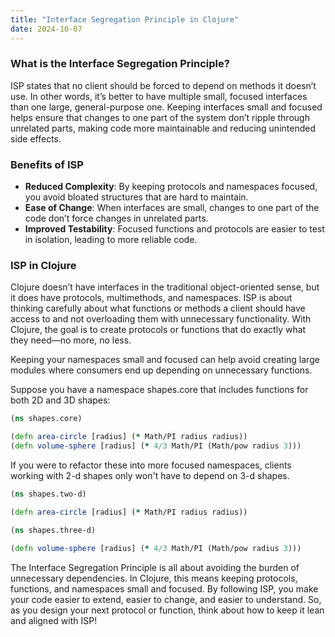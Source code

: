 ```yaml
---
title: "Interface Segregation Principle in Clojure"
date: 2024-10-07
---
```


### What is the Interface Segregation Principle?

ISP states that no client should be forced to depend on methods it doesn’t use. In other words, it’s better to have 
multiple small, focused interfaces than one large, general-purpose one. Keeping interfaces small and focused helps ensure 
that changes to one part of the system don’t ripple through unrelated parts, making code more maintainable and reducing 
unintended side effects.

### Benefits of ISP
- **Reduced Complexity**: By keeping protocols and namespaces focused, you avoid bloated structures that are hard to maintain.
- **Ease of Change**: When interfaces are small, changes to one part of the code don’t force changes in unrelated parts.
- **Improved Testability**: Focused functions and protocols are easier to test in isolation, leading to more reliable code.

### ISP in Clojure

Clojure doesn’t have interfaces in the traditional object-oriented sense, but it does have protocols, multimethods, and 
namespaces. ISP is about thinking carefully about what functions or methods a client should have access to and not 
overloading them with unnecessary functionality. With Clojure, the goal is to create protocols or functions that do 
exactly what they need—no more, no less.

Keeping your namespaces small and focused can help avoid creating large modules where consumers end up depending on 
unnecessary functions.

Suppose you have a namespace shapes.core that includes functions for both 2D and 3D shapes:

```clojure
(ns shapes.core)

(defn area-circle [radius] (* Math/PI radius radius))
(defn volume-sphere [radius] (* 4/3 Math/PI (Math/pow radius 3)))
```

If you were to refactor these into more focused namespaces, clients working with 2-d shapes only won't have to depend on
3-d shapes.

```clojure
(ns shapes.two-d)

(defn area-circle [radius] (* Math/PI radius radius))

(ns shapes.three-d)

(defn volume-sphere [radius] (* 4/3 Math/PI (Math/pow radius 3)))
```

The Interface Segregation Principle is all about avoiding the burden of unnecessary dependencies. In Clojure, this means 
keeping protocols, functions, and namespaces small and focused. By following ISP, you make your code easier to extend, 
easier to change, and easier to understand. So, as you design your next protocol or function, think about how to keep 
it lean and aligned with ISP!